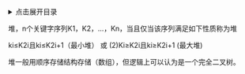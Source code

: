 <details>
<summary>点击展开目录</summary>
<!-- TOC -->


<!-- /TOC -->
</details>

堆，n个关键字序列K1，K2，…，Kn，当且仅当该序列满足如下性质称为堆

ki≤K2i且ki≤K2i+1（最小堆） 或 (2)Ki≥K2i且ki≥K2i+1 (最大堆)

堆一般用顺序存储结构存储（数组），但逻辑上可以认为是一个完全二叉树。


